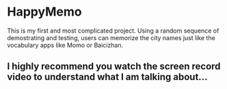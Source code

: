 # HappyMemo
This is my first and most complicated project. Using a random sequence of demostrating and testing, users can memorize the city names just like the vocabulary apps like Momo or Baicizhan.

## I highly recommend you watch the screen record video to understand what I am talking about...
